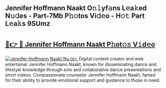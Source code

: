 ## Jennifer Hoffmann Naakt O𝚗𝚕yf𝚊ns L𝚎a𝚔ed N𝚞𝚍es - Part-7Mb P𝚑𝚘tos Vi𝚍𝚎o - H𝚘𝚝 Part L𝚎a𝚔s 9SUmz

# <h2><a href="http://kf00gll.oniu.top/?m=Jennifer+Hoffmann+Naakt">🔗👉 🔴 Jennifer Hoffmann Naakt P𝚑ot𝚘𝚜 V𝚒d𝚎o</a></h2>

[![Jennifer Hoffmann Naakt Nu𝚍e𝚜](https://i.imgur.com/0qMVB7G.gif)](http://kf00gll.oniu.top/?m=Jennifer+Hoffmann+Naakt)
Digital content creator and web entertainer Jennifer Hoffmann Naakt, known for disseminating dance and lifestyle knowledge through solo and collaborative dance presentations and short videos. Compassionate counselor Jennifer Hoffmann Naakt, famed for their ability to provide emotional support and guidance to those in need.  
